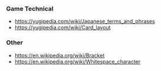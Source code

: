 ### Game Technical
* <https://yugipedia.com/wiki/Japanese_terms_and_phrases>
* <https://yugipedia.com/wiki/Card_layout>

### Other
* <https://en.wikipedia.org/wiki/Bracket>
* <https://en.wikipedia.org/wiki/Whitespace_character>